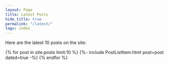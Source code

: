 ```yaml
---
layout: Page
title: Latest Posts
hide_title: true
permalink: "/latest/"
tags: index
---
```


Here are the latest 10 posts on the site:

{% for post in site.posts limit:10 %}
  {%- include PostListItem.html post=post dated=true -%}
{% endfor %}

